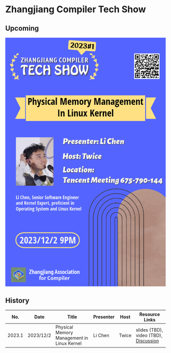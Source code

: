 Zhangjiang Compiler Tech Show
===

## Upcoming

![poster](./2023.1/poster.png)

## History

No.|Date|Title|Presenter|Host|Resource Links
-|-|-|-|-|-
2023.1|2023/12/2|Physical Memory Management in Linux Kernel|Li Chen|Twice|slides (TBD), video (TBD), [Discussion](https://github.com/zhangjiang-compiler/tech-show/discussions/2) | 
